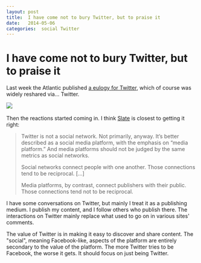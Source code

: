 ```yaml
---
layout: post
title:  I have come not to bury Twitter, but to praise it 
date:   2014-05-06 
categories:  social Twitter 
---
```


# I have come not to bury Twitter, but to praise it


Last week the Atlantic published [a eulogy for Twitter](http://www.theatlantic.com/technology/archive/2014/04/a-eulogy-for-twitter/361339/ "A Eulogy for Twitter" ), which of course was widely reshared via... Twitter.

![](/images/tweet-461732476109340672.png) 

Then the reactions started coming in. I think [Slate](http://www.slate.com/articles/technology/technology/2014/05/twitter_is_not_dying_it_s_on_the_cusp_of_getting_much_bigger.single.html "Twitter Is Not Dying. It’s on the cusp of getting much bigger. Here’s why." ) is closest to getting it right:  

> Twitter is not a social network. Not primarily, anyway. It’s better described as a social media platform, with the emphasis on “media platform.” And media platforms should not be judged by the same metrics as social networks.
>
> Social networks connect people with one another. Those connections tend to be reciprocal. \[…\]
>
> Media platforms, by contrast, connect publishers with their public. Those connections tend not to be reciprocal. 

I have some conversations on Twitter, but mainly I treat it as a publishing medium. I publish my content, and I follow others who publish there. The interactions on Twitter mainly replace what used to go on in various sites' comments. 

The value of Twitter is in making it easy to discover and share content. The "social", meaning Facebook-like, aspects of the platform are entirely secondary to the value of the platform. The more Twitter tries to be Facebook, the worse it gets. It should focus on just being Twitter.

